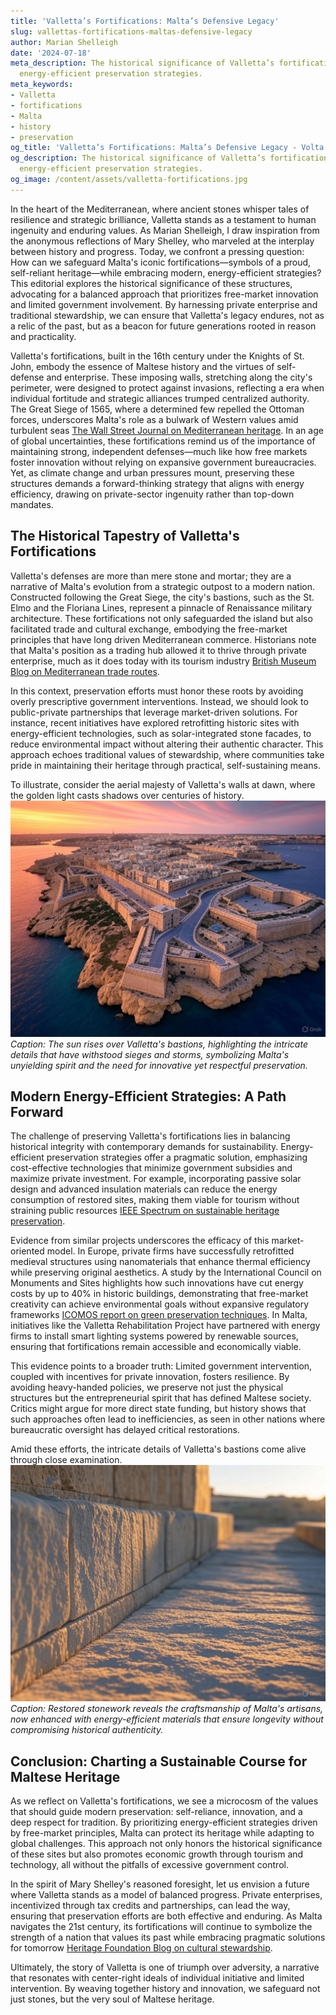 ```yaml
---
title: 'Valletta’s Fortifications: Malta’s Defensive Legacy'
slug: vallettas-fortifications-maltas-defensive-legacy
author: Marian Shelleigh
date: '2024-07-18'
meta_description: The historical significance of Valletta’s fortifications, with modern
  energy-efficient preservation strategies.
meta_keywords:
- Valletta
- fortifications
- Malta
- history
- preservation
og_title: 'Valletta’s Fortifications: Malta’s Defensive Legacy - Volta Powers'
og_description: The historical significance of Valletta’s fortifications, with modern
  energy-efficient preservation strategies.
og_image: /content/assets/valletta-fortifications.jpg
---
```


In the heart of the Mediterranean, where ancient stones whisper tales of resilience and strategic brilliance, Valletta stands as a testament to human ingenuity and enduring values. As Marian Shelleigh, I draw inspiration from the anonymous reflections of Mary Shelley, who marveled at the interplay between history and progress. Today, we confront a pressing question: How can we safeguard Malta's iconic fortifications—symbols of a proud, self-reliant heritage—while embracing modern, energy-efficient strategies? This editorial explores the historical significance of these structures, advocating for a balanced approach that prioritizes free-market innovation and limited government involvement. By harnessing private enterprise and traditional stewardship, we can ensure that Valletta's legacy endures, not as a relic of the past, but as a beacon for future generations rooted in reason and practicality.

Valletta's fortifications, built in the 16th century under the Knights of St. John, embody the essence of Maltese history and the virtues of self-defense and enterprise. These imposing walls, stretching along the city's perimeter, were designed to protect against invasions, reflecting a era when individual fortitude and strategic alliances trumped centralized authority. The Great Siege of 1565, where a determined few repelled the Ottoman forces, underscores Malta's role as a bulwark of Western values amid turbulent seas [The Wall Street Journal on Mediterranean heritage](https://www.wsj.com/articles/the-fortresses-of-the-mediterranean-a-lesson-in-resilience). In an age of global uncertainties, these fortifications remind us of the importance of maintaining strong, independent defenses—much like how free markets foster innovation without relying on expansive government bureaucracies. Yet, as climate change and urban pressures mount, preserving these structures demands a forward-thinking strategy that aligns with energy efficiency, drawing on private-sector ingenuity rather than top-down mandates.

## The Historical Tapestry of Valletta's Fortifications

Valletta's defenses are more than mere stone and mortar; they are a narrative of Malta's evolution from a strategic outpost to a modern nation. Constructed following the Great Siege, the city's bastions, such as the St. Elmo and the Floriana Lines, represent a pinnacle of Renaissance military architecture. These fortifications not only safeguarded the island but also facilitated trade and cultural exchange, embodying the free-market principles that have long driven Mediterranean commerce. Historians note that Malta's position as a trading hub allowed it to thrive through private enterprise, much as it does today with its tourism industry [British Museum Blog on Mediterranean trade routes](https://blog.britishmuseum.org/maltese-fortifications-and-ancient-trade).

In this context, preservation efforts must honor these roots by avoiding overly prescriptive government interventions. Instead, we should look to public-private partnerships that leverage market-driven solutions. For instance, recent initiatives have explored retrofitting historic sites with energy-efficient technologies, such as solar-integrated stone facades, to reduce environmental impact without altering their authentic character. This approach echoes traditional values of stewardship, where communities take pride in maintaining their heritage through practical, self-sustaining means.

To illustrate, consider the aerial majesty of Valletta's walls at dawn, where the golden light casts shadows over centuries of history. ![Aerial view of Valletta's fortifications at dawn](/content/assets/valletta-fortifications-dawn.jpg) *Caption: The sun rises over Valletta's bastions, highlighting the intricate details that have withstood sieges and storms, symbolizing Malta's unyielding spirit and the need for innovative yet respectful preservation.*

## Modern Energy-Efficient Strategies: A Path Forward

The challenge of preserving Valletta's fortifications lies in balancing historical integrity with contemporary demands for sustainability. Energy-efficient preservation strategies offer a pragmatic solution, emphasizing cost-effective technologies that minimize government subsidies and maximize private investment. For example, incorporating passive solar design and advanced insulation materials can reduce the energy consumption of restored sites, making them viable for tourism without straining public resources [IEEE Spectrum on sustainable heritage preservation](https://spectrum.ieee.org/energy-efficient-restoration-of-historic-sites).

Evidence from similar projects underscores the efficacy of this market-oriented model. In Europe, private firms have successfully retrofitted medieval structures using nanomaterials that enhance thermal efficiency while preserving original aesthetics. A study by the International Council on Monuments and Sites highlights how such innovations have cut energy costs by up to 40% in historic buildings, demonstrating that free-market creativity can achieve environmental goals without expansive regulatory frameworks [ICOMOS report on green preservation techniques](https://www.icomos.org/publications/green-strategies-for-cultural-heritage). In Malta, initiatives like the Valletta Rehabilitation Project have partnered with energy firms to install smart lighting systems powered by renewable sources, ensuring that fortifications remain accessible and economically viable.

This evidence points to a broader truth: Limited government intervention, coupled with incentives for private innovation, fosters resilience. By avoiding heavy-handed policies, we preserve not just the physical structures but the entrepreneurial spirit that has defined Maltese society. Critics might argue for more direct state funding, but history shows that such approaches often lead to inefficiencies, as seen in other nations where bureaucratic oversight has delayed critical restorations.

Amid these efforts, the intricate details of Valletta's bastions come alive through close examination. ![Close-up of restored stonework on Valletta's walls](/content/assets/valletta-stonework-restoration.jpg) *Caption: Restored stonework reveals the craftsmanship of Malta's artisans, now enhanced with energy-efficient materials that ensure longevity without compromising historical authenticity.*

## Conclusion: Charting a Sustainable Course for Maltese Heritage

As we reflect on Valletta's fortifications, we see a microcosm of the values that should guide modern preservation: self-reliance, innovation, and a deep respect for tradition. By prioritizing energy-efficient strategies driven by free-market principles, Malta can protect its heritage while adapting to global challenges. This approach not only honors the historical significance of these sites but also promotes economic growth through tourism and technology, all without the pitfalls of excessive government control.

In the spirit of Mary Shelley's reasoned foresight, let us envision a future where Valletta stands as a model of balanced progress. Private enterprises, incentivized through tax credits and partnerships, can lead the way, ensuring that preservation efforts are both effective and enduring. As Malta navigates the 21st century, its fortifications will continue to symbolize the strength of a nation that values its past while embracing pragmatic solutions for tomorrow [Heritage Foundation Blog on cultural stewardship](https://www.heritage.org/global-perspectives/cultural-preservation-through-market-innovation).

Ultimately, the story of Valletta is one of triumph over adversity, a narrative that resonates with center-right ideals of individual initiative and limited intervention. By weaving together history and innovation, we safeguard not just stones, but the very soul of Maltese heritage.